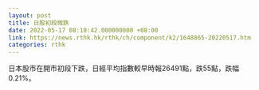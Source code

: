 ```yaml
---
layout: post
title: 日股初段微跌
date: 2022-05-17 08:10:42.000000000 +08:00
link: https://news.rthk.hk/rthk/ch/component/k2/1648865-20220517.htm
categories: rthk
---
```


日本股市在開市初段下跌，日經平均指數較早時報26491點，跌55點，跌幅0.21%。
